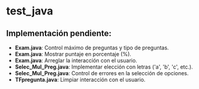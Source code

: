 # test_java

## Implementación pendiente:

- **Exam.java**: Control máximo de preguntas y tipo de preguntas.
- **Exam.java**: Mostrar puntaje en porcentaje (%).
- **Exam.java**: Arreglar la interacción con el usuario.
- **Selec_Mul_Preg.java**: Implementar elección con letras ('a', 'b', 'c', etc.).
- **Selec_Mul_Preg.java**: Control de errores en la selección de opciones.
- **TFpregunta.java**: Limpiar interacción con el usuario.
